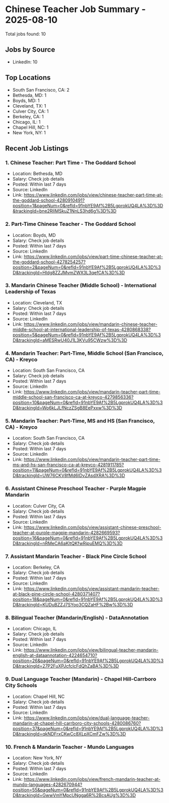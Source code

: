 # Chinese Teacher Job Summary - 2025-08-10

Total jobs found: 10

## Jobs by Source

- LinkedIn: 10

## Top Locations

- South San Francisco, CA: 2
- Bethesda, MD: 1
- Boyds, MD: 1
- Cleveland, TX: 1
- Culver City, CA: 1
- Berkeley, CA: 1
- Chicago, IL: 1
- Chapel Hill, NC: 1
- New York, NY: 1

## Recent Job Listings

### 1. Chinese Teacher: Part Time - The Goddard School
- Location: Bethesda, MD
- Salary: Check job details
- Posted: Within last 7 days
- Source: LinkedIn
- Link: https://www.linkedin.com/jobs/view/chinese-teacher-part-time-at-the-goddard-school-4280910491?position=1&pageNum=0&refId=91nbYE9Af%2B5LgprokUQ4LA%3D%3D&trackingId=bne2RIlMSkuZ1NnLS3hd6g%3D%3D

### 2. Part-Time Chinese Teacher - The Goddard School
- Location: Boyds, MD
- Salary: Check job details
- Posted: Within last 7 days
- Source: LinkedIn
- Link: https://www.linkedin.com/jobs/view/part-time-chinese-teacher-at-the-goddard-school-4278254257?position=2&pageNum=0&refId=91nbYE9Af%2B5LgprokUQ4LA%3D%3D&trackingId=HIdg8ZZJMvmZWX3L3qefCA%3D%3D

### 3. Mandarin Chinese Teacher (Middle School) - International Leadership of Texas
- Location: Cleveland, TX
- Salary: Check job details
- Posted: Within last 7 days
- Source: LinkedIn
- Link: https://www.linkedin.com/jobs/view/mandarin-chinese-teacher-middle-school-at-international-leadership-of-texas-4280868338?position=5&pageNum=0&refId=91nbYE9Af%2B5LgprokUQ4LA%3D%3D&trackingId=aMESRwU40J1L3KVu95CWzw%3D%3D

### 4. Mandarin Teacher: Part-Time, Middle School (San Francisco, CA) - Kreyco
- Location: South San Francisco, CA
- Salary: Check job details
- Posted: Within last 7 days
- Source: LinkedIn
- Link: https://www.linkedin.com/jobs/view/mandarin-teacher-part-time-middle-school-san-francisco-ca-at-kreyco-4279856336?position=10&pageNum=0&refId=91nbYE9Af%2B5LgprokUQ4LA%3D%3D&trackingId=Wo6kLJLfNczZSgB8EePxxw%3D%3D

### 5. Mandarin Teacher: Part-Time, MS and HS (San Francisco, CA) - Kreyco
- Location: South San Francisco, CA
- Salary: Check job details
- Posted: Within last 7 days
- Source: LinkedIn
- Link: https://www.linkedin.com/jobs/view/mandarin-teacher-part-time-ms-and-hs-san-francisco-ca-at-kreyco-4281911785?position=11&pageNum=0&refId=91nbYE9Af%2B5LgprokUQ4LA%3D%3D&trackingId=UW76CKV8fMd6lDvZAsdXRA%3D%3D

### 6. Assistant Chinese Preschool Teacher - Purple Magpie Mandarin
- Location: Culver City, CA
- Salary: Check job details
- Posted: Within last 7 days
- Source: LinkedIn
- Link: https://www.linkedin.com/jobs/view/assistant-chinese-preschool-teacher-at-purple-magpie-mandarin-4282669593?position=16&pageNum=0&refId=91nbYE9Af%2B5LgprokUQ4LA%3D%3D&trackingId=nRMeCA6aKltQKfwRjpuEMQ%3D%3D

### 7. Assistant Mandarin Teacher - Black Pine Circle School
- Location: Berkeley, CA
- Salary: Check job details
- Posted: Within last 7 days
- Source: LinkedIn
- Link: https://www.linkedin.com/jobs/view/assistant-mandarin-teacher-at-black-pine-circle-school-4280371407?position=18&pageNum=0&refId=91nbYE9Af%2B5LgprokUQ4LA%3D%3D&trackingId=KUDuBZZJ7SYoo3CQZaHF%2Bw%3D%3D

### 8. Bilingual Teacher (Mandarin/English) - DataAnnotation
- Location: Chicago, IL
- Salary: Check job details
- Posted: Within last 7 days
- Source: LinkedIn
- Link: https://www.linkedin.com/jobs/view/bilingual-teacher-mandarin-english-at-dataannotation-4224654710?position=26&pageNum=0&refId=91nbYE9Af%2B5LgprokUQ4LA%3D%3D&trackingId=27P2FuXPJcfclcFdQhZaBA%3D%3D

### 9. Dual Language Teacher (Mandarin) - Chapel Hill-Carrboro City Schools
- Location: Chapel Hill, NC
- Salary: Check job details
- Posted: Within last 7 days
- Source: LinkedIn
- Link: https://www.linkedin.com/jobs/view/dual-language-teacher-mandarin-at-chapel-hill-carrboro-city-schools-4280086760?position=37&pageNum=0&refId=91nbYE9Af%2B5LgprokUQ4LA%3D%3D&trackingId=qkNDFrxCKwCc8XLpXCmFZw%3D%3D

### 10. French & Mandarin Teacher - Mundo Languages
- Location: New York, NY
- Salary: Check job details
- Posted: Within last 7 days
- Source: LinkedIn
- Link: https://www.linkedin.com/jobs/view/french-mandarin-teacher-at-mundo-languages-4282670944?position=55&pageNum=0&refId=91nbYE9Af%2B5LgprokUQ4LA%3D%3D&trackingId=GwwVmYMpcUNgga6R%2BcsAUg%3D%3D


